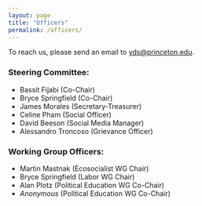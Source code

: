 ```yaml
---
layout: page
title: "Officers"
permalink: /officers/
---
```


To reach us, please send an email to yds@princeton.edu.

### Steering Committee:
* Bassit Fijabi (Co-Chair)
* Bryce Springfield (Co-Chair)
* James Morales (Secretary-Treasurer)
* Celine Pham (Social Officer)
* David Beeson (Social Media Manager)
* Alessandro Troncoso (Grievance Officer)

### Working Group Officers:
* Martin Mastnak (Ecosocialist WG Chair)
* Bryce Springfield (Labor WG Chair)
* Alan Plotz (Political Education WG Co-Chair)
* _Anonymous_ (Political Education WG Co-Chair)
